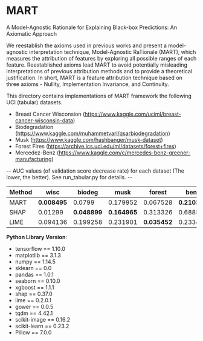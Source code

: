 # MART
A Model-Agnostic Rationale for Explaining Black-box Predictions: An Axiomatic Approach

We reestablish the axioms used in previous works and present a model-agnostic interpretation technique, Model-Agnostic RaTionale (MART), which measures the attribution of features by exploring all possible ranges of each feature. Reestablished axioms lead MART to avoid potentially misleading interpretations of previous attribution methods and to provide a theoretical justification. In short, MART is a feature attribution technique based on three axioms - Nullity, Implementation Invariance, and Continuity.

This directory contains implementations of MART framework the following UCI (tabular) datasets.
 - Breast Cancer Wisconsion (https://www.kaggle.com/uciml/breast-cancer-wisconsin-data)
 - Biodegradation (https://www.kaggle.com/muhammetvarl/qsarbiodegradation)
 - Musk (https://www.kaggle.com/hashbanger/musk-dataset) 
 - Forest Fires (https://archive.ics.uci.edu/ml/datasets/forest+fires)
 - Mercedez-Benz (https://www.kaggle.com/c/mercedes-benz-greener-manufacturing)

-- AUC values (of validation score decrease rate) for each dataset (The lower, the better). See run_tabular.py for details. --

|Method|wisc    |biodeg  |musk    |forest  |benz    |Average |
|------|--------|--------|--------|--------|--------|--------|
|MART  |**0.008495**|0.0799  |0.179952|0.067528|**0.210325**|**0.5462**|
|SHAP  |0.01299 |**0.048899**|**0.164965**|0.313326|0.688504|1.228684|
|LIME  |0.094136|0.199258|0.231901|**0.035452**|0.233401|0.794148|


**Python Library Version**:
- tensorflow == 1.10.0
- matplotlib == 3.1.3
- numpy == 1.14.5
- sklearn == 0.0
- pandas == 1.0.1
- seaborn == 0.10.0
- xgboost == 1.1.1
- shap == 0.37.0
- lime == 0.2.0.1
- gower == 0.0.5
- tqdm == 4.42.1
- scikit-image == 0.16.2
- scikit-learn == 0.23.2
- Pillow == 7.0.0
